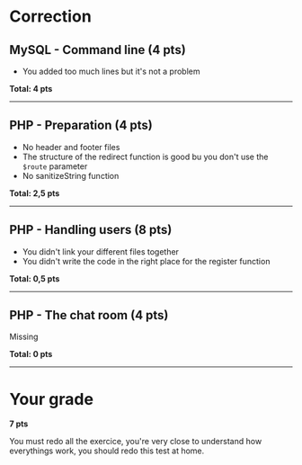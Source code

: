 # Correction

## MySQL - Command line (4 pts)

- You added too much lines but it's not a problem

**Total: 4 pts**

----
## PHP - Preparation (4 pts)

- No header and footer files
- The structure of the redirect function is good bu you don't use the `$route` parameter
- No sanitizeString function

**Total: 2,5 pts**

----
## PHP - Handling users (8 pts)

- You didn't link your different files together
- You didn't write the code in the right place for the register function

**Total: 0,5 pts**

----
## PHP - The chat room (4 pts)

Missing

**Total: 0 pts**

----
# Your grade
**7 pts**

You must redo all the exercice, you're very close to understand how everythings work, you should redo this test at home.
